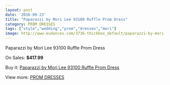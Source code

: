 ```yaml
---
layout: post
date: '2016-09-23'
title: "Paparazzi by Mori Lee 93100 Ruffle Prom Dress"
category: PROM DRESSES
tags: ["style","wedding","prom","dresses","mori"]
image: http://www.eudances.com/3736-thickbox_default/paparazzi-by-mori-lee-93100-ruffle-prom-dress.jpg
---
```

Paparazzi by Mori Lee 93100 Ruffle Prom Dress

On Sales: **$417.99**
<a href="https://www.eudances.com/en/prom-dresses/1244-paparazzi-by-mori-lee-93100-ruffle-prom-dress.html"><amp-img layout="responsive" width="600" height="600" src="//www.eudances.com/3736-thickbox_default/paparazzi-by-mori-lee-93100-ruffle-prom-dress.jpg" alt="Paparazzi by Mori Lee 93100 Ruffle Prom Dress 0" /></a>
<a href="https://www.eudances.com/en/prom-dresses/1244-paparazzi-by-mori-lee-93100-ruffle-prom-dress.html"><amp-img layout="responsive" width="600" height="600" src="//www.eudances.com/3737-thickbox_default/paparazzi-by-mori-lee-93100-ruffle-prom-dress.jpg" alt="Paparazzi by Mori Lee 93100 Ruffle Prom Dress 1" /></a>

Buy it: [Paparazzi by Mori Lee 93100 Ruffle Prom Dress](https://www.eudances.com/en/prom-dresses/1244-paparazzi-by-mori-lee-93100-ruffle-prom-dress.html "Paparazzi by Mori Lee 93100 Ruffle Prom Dress")

View more: [PROM DRESSES](https://www.eudances.com/en/13-prom-dresses "PROM DRESSES")